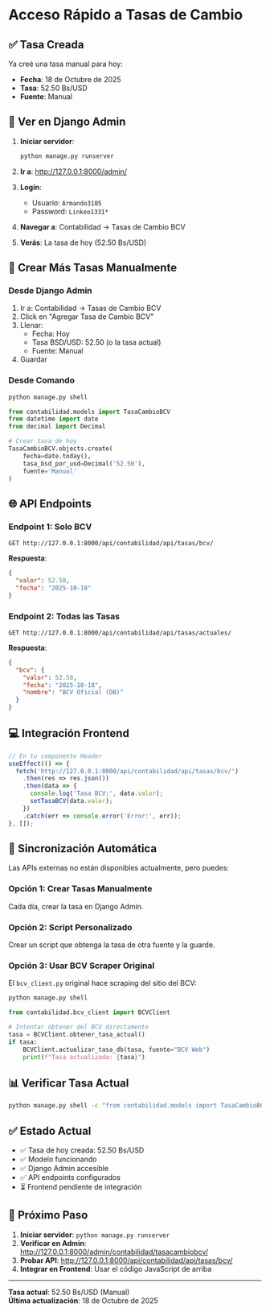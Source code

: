 # Acceso Rápido a Tasas de Cambio

## ✅ Tasa Creada

Ya creé una tasa manual para hoy:
- **Fecha**: 18 de Octubre de 2025
- **Tasa**: 52.50 Bs/USD
- **Fuente**: Manual

## 📍 Ver en Django Admin

1. **Iniciar servidor**:
   ```bash
   python manage.py runserver
   ```

2. **Ir a**: http://127.0.0.1:8000/admin/

3. **Login**:
   - Usuario: `Armando3105`
   - Password: `Linkeo1331*`

4. **Navegar a**: Contabilidad → Tasas de Cambio BCV

5. **Verás**: La tasa de hoy (52.50 Bs/USD)

## 🔧 Crear Más Tasas Manualmente

### Desde Django Admin
1. Ir a: Contabilidad → Tasas de Cambio BCV
2. Click en "Agregar Tasa de Cambio BCV"
3. Llenar:
   - Fecha: Hoy
   - Tasa BSD/USD: 52.50 (o la tasa actual)
   - Fuente: Manual
4. Guardar

### Desde Comando
```bash
python manage.py shell
```

```python
from contabilidad.models import TasaCambioBCV
from datetime import date
from decimal import Decimal

# Crear tasa de hoy
TasaCambioBCV.objects.create(
    fecha=date.today(),
    tasa_bsd_por_usd=Decimal('52.50'),
    fuente='Manual'
)
```

## 🌐 API Endpoints

### Endpoint 1: Solo BCV
```
GET http://127.0.0.1:8000/api/contabilidad/api/tasas/bcv/
```

**Respuesta**:
```json
{
  "valor": 52.50,
  "fecha": "2025-10-18"
}
```

### Endpoint 2: Todas las Tasas
```
GET http://127.0.0.1:8000/api/contabilidad/api/tasas/actuales/
```

**Respuesta**:
```json
{
  "bcv": {
    "valor": 52.50,
    "fecha": "2025-10-18",
    "nombre": "BCV Oficial (DB)"
  }
}
```

## 💻 Integración Frontend

```javascript
// En tu componente Header
useEffect(() => {
  fetch('http://127.0.0.1:8000/api/contabilidad/api/tasas/bcv/')
    .then(res => res.json())
    .then(data => {
      console.log('Tasa BCV:', data.valor);
      setTasaBCV(data.valor);
    })
    .catch(err => console.error('Error:', err));
}, []);
```

## 🔄 Sincronización Automática

Las APIs externas no están disponibles actualmente, pero puedes:

### Opción 1: Crear Tasas Manualmente
Cada día, crear la tasa en Django Admin.

### Opción 2: Script Personalizado
Crear un script que obtenga la tasa de otra fuente y la guarde.

### Opción 3: Usar BCV Scraper Original
El `bcv_client.py` original hace scraping del sitio del BCV:

```bash
python manage.py shell
```

```python
from contabilidad.bcv_client import BCVClient

# Intentar obtener del BCV directamente
tasa = BCVClient.obtener_tasa_actual()
if tasa:
    BCVClient.actualizar_tasa_db(tasa, fuente="BCV Web")
    print(f"Tasa actualizada: {tasa}")
```

## 📊 Verificar Tasa Actual

```bash
python manage.py shell -c "from contabilidad.models import TasaCambioBCV; from datetime import date; t = TasaCambioBCV.objects.filter(fecha=date.today()).first(); print(f'Tasa: {t.tasa_bsd_por_usd} Bs/USD' if t else 'No hay tasa')"
```

## ✅ Estado Actual

- ✅ Tasa de hoy creada: 52.50 Bs/USD
- ✅ Modelo funcionando
- ✅ Django Admin accesible
- ✅ API endpoints configurados
- ⏳ Frontend pendiente de integración

## 🎯 Próximo Paso

1. **Iniciar servidor**: `python manage.py runserver`
2. **Verificar en Admin**: http://127.0.0.1:8000/admin/contabilidad/tasacambiobcv/
3. **Probar API**: http://127.0.0.1:8000/api/contabilidad/api/tasas/bcv/
4. **Integrar en Frontend**: Usar el código JavaScript de arriba

---

**Tasa actual**: 52.50 Bs/USD (Manual)  
**Última actualización**: 18 de Octubre de 2025
